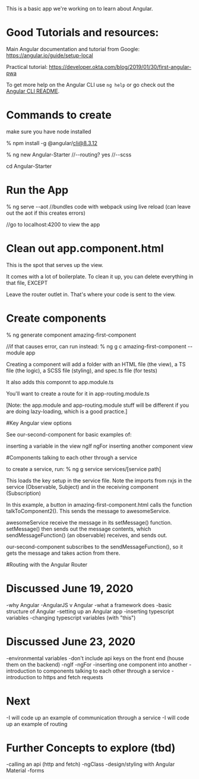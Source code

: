 This is a basic app we're working on to learn about Angular.

# Good Tutorials and resources:
Main Angular documentation and tutorial from Google: https://angular.io/guide/setup-local

Practical tutorial: https://developer.okta.com/blog/2019/01/30/first-angular-pwa

To get more help on the Angular CLI use `ng help` or go check out the [Angular CLI README](https://github.com/angular/angular-cli/blob/master/README.md).

# Commands to create

make sure you have node installed 

% npm install -g @angular/cli@8.3.12

% ng new Angular-Starter
	//--routing? yes
	//--scss

cd Angular-Starter

# Run the App

% ng serve --aot //bundles code with webpack using live reload (can leave out the aot if this creates errors)

//go to localhost:4200 to view the app 

# Clean out app.component.html

This is the spot that serves up the view.

It comes with a lot of boilerplate. To clean it up, you can delete everything in that file, EXCEPT <router-outlet></router-outlet> 

Leave the router outlet in. That's where your code is sent to the view.

# Create components

% ng generate component amazing-first-component

//if that causes error, can run instead: % ng g c amazing-first-component --module app

Creating a component will add a folder with an HTML file (the view), a TS file (the logic), a SCSS file (styling), and spec.ts file (for tests)

It also adds this componnt to app.module.ts

You'll want to create a route for it in app-routing.module.ts

[Note: the app.module and app-routing.module stuff will be different if you are doing lazy-loading, which is a good practice.]

#Key Angular view options

See our-second-component for basic examples of: 

inserting a variable in the view
ngIf
ngFor 
inserting another component view

#Components talking to each other through a service

to create a service, run: % ng g service services/[service path]

This loads the key setup in the service file. Note the imports from rxjs in the service (Observable, Subject) and in the receiving component (Subscription)

In this example, a button in amazing-first-component.html calls the function talkToComponent2(). This sends the message to awesomeService.

awesomeService receive the message in its setMessage() function. setMessage() then sends out the message contents, which sendMessageFunction() (an observable) receives, and sends out.

our-second-component subscribes to the sendMessageFunction(), so it gets the message and takes action from there.


#Routing with the Angular Router

# Discussed June 19, 2020
-why Angular 
-AngularJS v Angular
-what a framework does
-basic structure of Angular
-setting up an Angular app
-inserting typescript variables
-changing typescript variables (with "this")

# Discussed June 23, 2020
-environmental variables
-don't include api keys on the front end (house them on the backend)
-ngIf
-ngFor
-inserting one component into another
-introduction to components talking to each other through a service
-introduction to https and fetch requests

# Next
-I will code up an example of communication through a service
-I will code up an example of routing

# Further Concepts to explore (tbd)
-calling an api (http and fetch)
-ngClass
-design/styling with Angular Material
-forms


